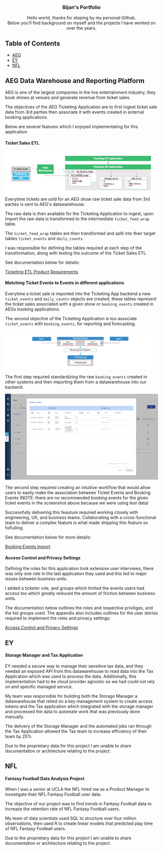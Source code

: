 <!--
<p align="center">
  <img width="200" height="200" src="https://media-exp1.licdn.com/dms/image/C4E03AQFr1viytj_VQA/profile-displayphoto-shrink_200_200/0?e=1597881600&v=beta&t=5PTBuTdNqtTcUbtcfeRLDowPjvtODnUS1q7lS8NrY4g">
</p>
-->
<h3 align="center">Bijan's Portfolio</h3>

<p align="center">
  Hello world, thanks for stoping by my personal Github.
  <br>
  Below you'll find background on myself and the projects I have worked on over the years.
</p>

## Table of Contents 

- [AEG](#aeg-ticketing-application)
- [EY](#ey)
- [NFL](#nfl)

## AEG Data Warehouse and Reporting Platform 
AEG is one of the largest companies in the live entertainment industry, they book shows at venues and generate revenue from ticket sales. 

The objectives of the AEG Ticketing Application are to first ingest ticket sale data from 3rd parties then associate it with events created in external booking applications.

Below are several features which I enjoyed implementating for this application

#### Ticket Sales ETL 
![screenshot](assets/img/Presentation2.jpg)
Everytime tickets are sold for an AEG show raw ticket sale data from 3rd parties is sent to AEG's datawarehouse.

The raw data is then available for the Ticketing Application to ingest, upon import the raw data is transformed to the intermediate ```ticket_feed_wrap``` table.

The ```ticket_feed_wrap``` tables are then transformed and split into their target tables ```ticket_events``` and ```daily_counts```. 

I was responsible for defining the tables required at each step of the transformation, along with testing the outcome of the Ticket Sales ETL. 

See documentation below for details: 

[Ticketing ETL Product Requirements](https://github.com/bayrami1/work-experience-/blob/master/AEG%20Project/ETL%20Product%20Requirements%20.pdf)

#### Matching Ticket Events to Events in different applications
Everytime a ticket sale is imported into the Ticketing App backend a new ```ticket_events``` and ```daily_counts``` objects are created, these tables represent the ticket sales associated with a given show or ```booking_events``` created in AEGs booking applications.   

The second objective of the Ticketing Application is too associate ```ticket_events``` with ```booking_events```, for reporting and forecasting. 

![screenshot](assets/img/Event_ID_association.jpg)

The first step required standardizing the raw ```booking_events``` created in other systems and then importing them from a datawarehouse into our backend. 

![screenshot](assets/img/match_events.jpg)

The second step required creating an intuitive workflow that would allow users to easily make the association between Ticket Events and Booking Events (NOTE: there are no recommended booking events for the given ticket events in the screenshot above because we were using test data) 

Successfully delivering this feauture required working closely with engineering, UX, and business teams. Collaborating with a  cross-functional team to deliver a complex feature is what made shipping this feature so fulfulling. 

See documentation below for more details: 

[Booking Events Import](https://github.com/bayrami1/work-experience-/blob/master/AEG%20Project/booking_events%20documentation%20.pdf)

#### Access Control and Privacy Settings
Defining the roles for this application took extensive user interviews, there was only one role in the last application they used and this led to major issues between business units. 

I added a ticketer role, and groups which limited the events users had access too which greatly reduced the amount of friction between business units. 

The documentation below outlines the roles and respective priviliges, and the list groups used. The appendix also includes outlines for the user stories required to implement the roles and privacy settings:

[Access Control and Privacy Settings](https://github.com/bayrami1/work-experience-/blob/master/AEG%20Project/TA%20_%20Access%20Control%20and%20Privacy%20Settings.pdf)

## EY
#### Storage Manager and Tax Application

EY needed a secure way to manage their sensitive tax data, and they needad an exposed API from this datawarehouse to read data into the Tax Application which was used to process the data. Additionally, this implementation had to be cloud provider agnostic so we had could not rely on and specific managed service. 

My team was responsible for building both the Storage Manager a datawarehouse that relied on a key management system to create access tokens and the Tax application which integrated with the storage manager and processed the data to automate work that was previously done manually. 

The delivery of the Storage Manager and the automated jobs ran through the Tax Application allowed the Tax team to increase efficiency of their team by 25%

Due to the proprietary data for this project I am unable to share documentation or architecture relating to the project. 

## NFL 
#### Fantasy Football Data Analysis Project

When I was a senior at UCLA the NFL hired me as a Product Manager to investigate their NFL Fantasy Football user data. 

The objective of our project was to find trends in Fantasy Football data to increase the retention rate of NFL Fantasy Football users.

My team of data scientists used SQL to structure over four million observations, then used R to create linear models that predicted play time of NFL Fantasy Football users.

Due to the proprietary data for this project I am unable to share documentation or architecture relating to the project. 
